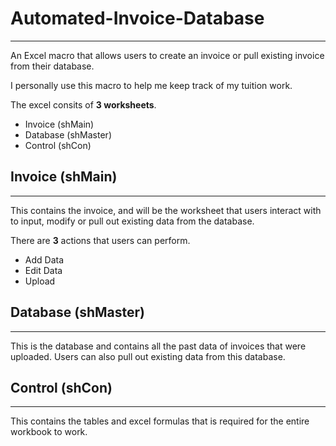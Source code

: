 # Automated-Invoice-Database
-------------------------------------------------------------------------------------------------------------
An Excel macro that allows users to create an invoice or pull existing invoice from their database.

I personally use this macro to help me keep track of my tuition work.

The excel consits of **3 worksheets**.
- Invoice (shMain)
- Database (shMaster)
- Control (shCon)


## Invoice (shMain)
--------------------------------------------------------------------------------------------------------------
This contains the invoice, and will be the worksheet that users interact with to input, modify or pull out existing data from the database.

There are  **3** actions that users can perform.
- Add Data
- Edit Data
- Upload

## Database (shMaster)
--------------------------------------------------------------------------------------------------------------
This is the database and contains all the past data of invoices that were uploaded. Users can also pull out existing data from this database.

## Control (shCon)
--------------------------------------------------------------------------------------------------------------
This contains the tables and excel formulas that is required for the entire workbook to work. 
